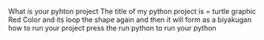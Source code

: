 What is your pyhton project
The title of my python project is = 	turtle graphic Red Color
and its loop the shape again and then it will form as a biyakugan 
how to run your project
press the run python to run your python
